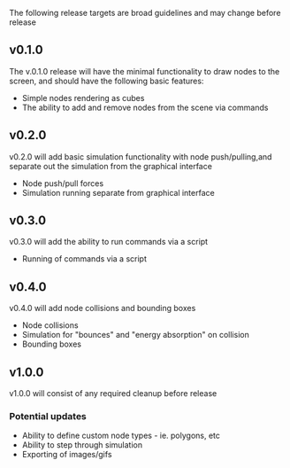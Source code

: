 The following release targets are broad guidelines and may change before release

## v0.1.0

The v.0.1.0 release will have the minimal functionality to draw nodes to the screen, and should have the following basic features:
- Simple nodes rendering as cubes
- The ability to add and remove nodes from the scene via commands


## v0.2.0

v0.2.0 will add basic simulation functionality with node push/pulling,and separate out the simulation from the graphical interface
- Node push/pull forces
- Simulation running separate from graphical interface


## v0.3.0

v0.3.0 will add the ability to run commands via a script
- Running of commands via a script


## v0.4.0

v0.4.0 will add node collisions and bounding boxes
- Node collisions
- Simulation for "bounces" and "energy absorption" on collision
- Bounding boxes


## v1.0.0

v1.0.0 will consist of any required cleanup before release


### Potential updates

- Ability to define custom node types - ie. polygons, etc
- Ability to step through simulation
- Exporting of images/gifs